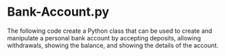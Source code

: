 # Bank-Account.py
The following code create a Python class that can be used to create and manipulate a personal bank account by accepting deposits, allowing withdrawals, showing the balance, and showing the details of the account.
